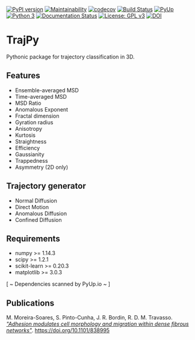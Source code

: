 [![PyPI version](https://badge.fury.io/py/trajpy.svg)](https://badge.fury.io/py/trajpy)
[![Maintainability](https://api.codeclimate.com/v1/badges/650cde37de8ccb468b8c/maintainability)](https://codeclimate.com/github/phydev/trajpy/maintainability)
[![codecov](https://codecov.io/gh/phydev/trajpy/branch/master/graph/badge.svg?token=lhYwQjiAlU)](https://codecov.io/gh/phydev/trajpy)
[![Build Status](https://travis-ci.com/ocbe-uio/trajpy.svg?branch=master)](https://travis-ci.com/ocbe-uio/trajpy)
[![PyUp](https://pyup.io/repos/github/phydev/trajpy/shield.svg?t=1570846676802)](https://pyup.io/repos/github/phydev/trajpy/)
[![Python 3](https://pyup.io/repos/github/phydev/trajpy/python-3-shield.svg)](https://pyup.io/repos/github/phydev/trajpy/)
[![Documentation Status](https://readthedocs.org/projects/trajpy/badge/?version=latest)](https://trajpy.readthedocs.io/en/latest/?badge=latest)
[![License: GPL v3](https://img.shields.io/badge/License-GPLv3-blue.svg)](https://www.gnu.org/licenses/gpl-3.0)
[![DOI](https://zenodo.org/badge/194252287.svg)](https://zenodo.org/badge/latestdoi/194252287)


# TrajPy
Pythonic package for trajectory classification in 3D.


## Features
- Ensemble-averaged MSD
- Time-averaged MSD
- MSD Ratio
- Anomalous Exponent
- Fractal dimension
- Gyration radius
- Anisotropy
- Kurtosis
- Straightness
- Efficiency
- Gaussianity
- Trappedness
- Asymmetry (2D only)

## Trajectory generator
- Normal Diffusion
- Direct Motion
- Anomalous Diffusion
- Confined Diffusion

## Requirements
- numpy >= 1.14.3
- scipy >= 1.2.1
- scikit-learn >= 0.20.3
- matplotlib >= 3.0.3

[ ~ Dependencies scanned by PyUp.io ~ ]

## Publications
M. Moreira-Soares, S. Pinto-Cunha, J. R. Bordin, R. D. M. Travasso. *["Adhesion modulates cell morphology and migration within dense fibrous networks"](https://www.biorxiv.org/content/10.1101/838995v1)*.  https://doi.org/10.1101/838995

